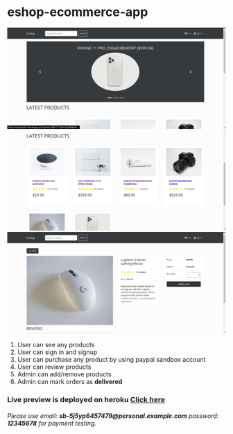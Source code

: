 # eshop-ecommerce-app
<img src="./uploads/Screenshot1.png" width="700">
<img src="./uploads/Screenshot2.png" width="700">
<img src="./uploads/Screenshot3.png" width="700">
<ol>
  <li>User can see any products</li>
  <li>User can sign in and signup </li>
  <li>User can purchase any product by using paypal sandbox account</li>
  <li>User can review products </li>
  <li>Admin can add/remove products</li>
  <li>Admin can mark orders as <strong>delivered</strong></li>
</ol>
<h3> Live preview is deployed on heroku <a href="https://eshopp2021.herokuapp.com/">Click here</a></h3>
<h6> Please use email: <strong>sb-5j5yp6457479@personal.example.com</strong> password: <strong>12345678</strong> for payment testing.</h6>
